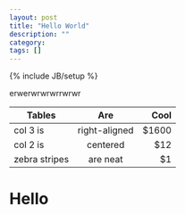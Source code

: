 ```yaml
---
layout: post
title: "Hello World"
description: ""
category: 
tags: []
---
```


{% include JB/setup %}

erwerwrwrwrrwrwr

| Tables        |      Are      |  Cool | 
| ------------- | :-----------: | ----: | 
| col 3 is      | right-aligned | $1600 | 
| col 2 is      |   centered    |   $12 | 
| zebra stripes |   are neat    |    $1 | 







# Hello

